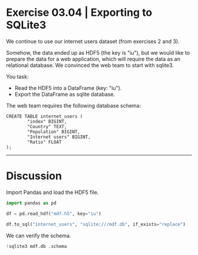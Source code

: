 <!-- #region -->
# Exercise 03.04 | Exporting to SQLite3

We continue to use our internet users dataset (from exercises 2 and 3).

Somehow, the data ended up as HDF5 (the key is "iu"), but we would like to prepare the data for a web application, which will require the data as an relational database. We convinced the web team to start with sqlite3.

You task:

* Read the HDF5 into a DataFrame (key: "iu").
* Export the DataFrame as sqlite database.

The web team requires the following database schema:

```
CREATE TABLE internet_users (
        "index" BIGINT,
        "Country" TEXT,
        "Population" BIGINT,
        "Internet users" BIGINT,
        "Ratio" FLOAT
);
```

----

# Discussion


Import Pandas and load the HDF5 file.
<!-- #endregion -->

```python
import pandas as pd
```

```python
df = pd.read_hdf("mdf.h5", key="iu")
```

```python
df.to_sql("internet_users", "sqlite:///mdf.db", if_exists="replace")
```

We can verify the schema.

```python
!sqlite3 mdf.db .schema
```

```python

```
